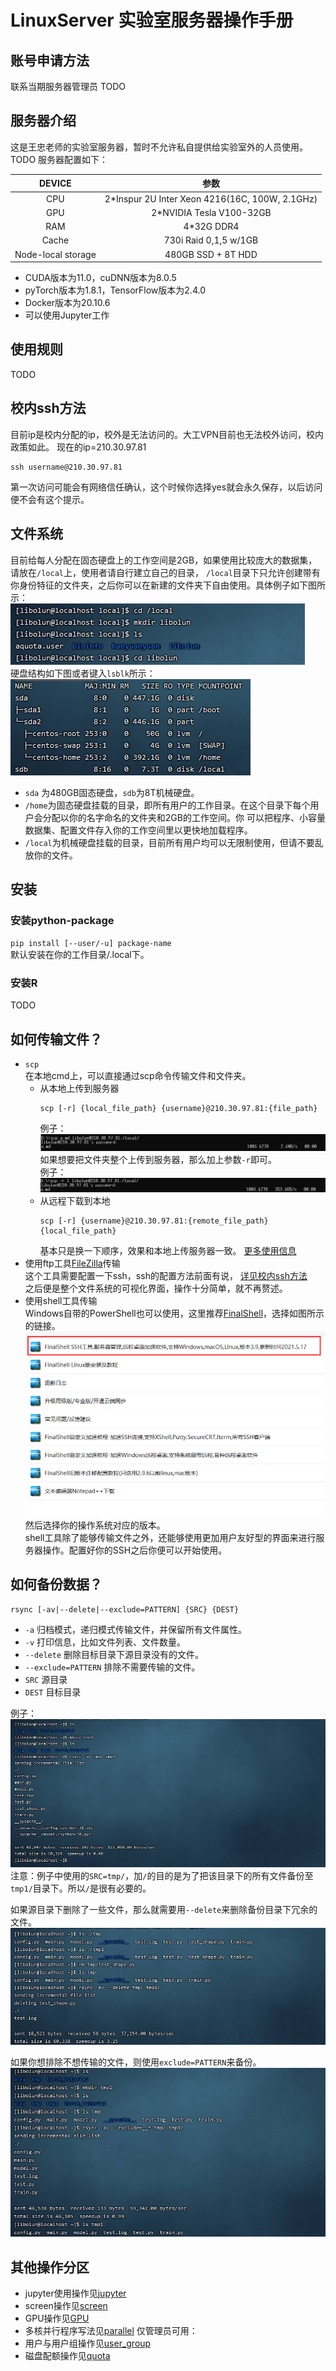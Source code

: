 # LinuxServer 实验室服务器操作手册

## 账号申请方法
联系当期服务器管理员
TODO

## 服务器介绍
这是王忠老师的实验室服务器，暂时不允许私自提供给实验室外的人员使用。TODO
服务器配置如下：

|        DEVICE      |                      参数                    |
|:------------------:|:--------------------------------------------:|
|         CPU        |2*Inspur 2U Inter Xeon 4216(16C, 100W, 2.1GHz)|
|         GPU        |            2*NVIDIA Tesla V100-32GB          |
|         RAM        |                   4*32G DDR4                 |
|        Cache       |              730i Raid 0,1,5 w/1GB           |
| Node-local storage |               480GB SSD + 8T HDD             |

- CUDA版本为11.0，cuDNN版本为8.0.5
- pyTorch版本为1.8.1，TensorFlow版本为2.4.0
- Docker版本为20.10.6
- 可以使用Jupyter工作

## 使用规则
TODO

## 校内ssh方法
目前ip是校内分配的ip，校外是无法访问的。大工VPN目前也无法校外访问，校内政策如此。
现在的ip=210.30.97.81  
```
ssh username@210.30.97.81
```
第一次访问可能会有网络信任确认，这个时候你选择yes就会永久保存，以后访问便不会有这个提示。

## 文件系统
目前给每人分配在固态硬盘上的工作空间是2GB，如果使用比较庞大的数据集，请放在`/local`上，使用者请自行建立自己的目录，
`/local`目录下只允许创建带有你身份特征的文件夹，之后你可以在新建的文件夹下自由使用。具体例子如下图所示：  
![image](pics/08.png)  
硬盘结构如下图或者键入`lsblk`所示：  
![image](pics/01.png)  
- `sda` 为480GB固态硬盘，`sdb`为8T机械硬盘。
- `/home`为固态硬盘挂载的目录，即所有用户的工作目录。在这个目录下每个用户会分配以你的名字命名的文件夹和2GB的工作空间。你
  可以把程序、小容量数据集、配置文件存入你的工作空间里以更快地加载程序。
- `/local`为机械硬盘挂载的目录，目前所有用户均可以无限制使用，但请不要乱放你的文件。

## 安装

### 安装python-package
`pip install [--user/-u] package-name`  
默认安装在你的工作目录/.local下。

### 安装R
TODO

## 如何传输文件？
- `scp`  
  在本地cmd上，可以直接通过scp命令传输文件和文件夹。
  - 从本地上传到服务器
    ```
    scp [-r] {local_file_path} {username}@210.30.97.81:{file_path}
    ```
    例子：  
    ![image](pics/02.png)  
    如果想要把文件夹整个上传到服务器，那么加上参数`-r`即可。  
    例子：  
    ![image](pics/03.png)
  - 从远程下载到本地
    ```
    scp [-r] {username}@210.30.97.81:{remote_file_path} {local_file_path}
    ```
    基本只是换一下顺序，效果和本地上传服务器一致。
  [更多使用信息](https://www.runoob.com/linux/linux-comm-scp.html)
- 使用ftp工具[FileZilla](https://www.filezilla.cn/download/client)传输  
  这个工具需要配置一下ssh，ssh的配置方法前面有说，
  [详见校内ssh方法](https://github.com/wzhy2000/LinuxServer#%E6%A0%A1%E5%86%85ssh%E6%96%B9%E6%B3%95)  
  之后便是整个文件系统的可视化界面，操作十分简单，就不再赘述。
- 使用shell工具传输  
  Windows自带的PowerShell也可以使用，这里推荐[FinalShell](https://www.hostbuf.com)，选择如图所示的链接。  
  ![image](pics/04.png)  
  然后选择你的操作系统对应的版本。  
  shell工具除了能够传输文件之外，还能够使用更加用户友好型的界面来进行服务器操作。配置好你的SSH之后你便可以开始使用。

## 如何备份数据？
```
rsync [-av|--delete|--exclude=PATTERN] {SRC} {DEST}
```
- `-a` 归档模式，递归模式传输文件，并保留所有文件属性。
- `-v` 打印信息，比如文件列表、文件数量。
- `--delete` 删除目标目录下源目录没有的文件。
- `--exclude=PATTERN` 排除不需要传输的文件。
- `SRC` 源目录
- `DEST` 目标目录

例子： 
![image](pics/05.png)  
注意：例子中使用的`SRC=tmp/`，加`/`的目的是为了把该目录下的所有文件备份至`tmp1/`目录下。所以`/`是很有必要的。

如果源目录下删除了一些文件，那么就需要用`--delete`来删除备份目录下冗余的文件。  
![image](pics/06.png)  

如果你想排除不想传输的文件，则使用`exclude=PATTERN`来备份。  
![image](pics/07.png)


## 其他操作分区
- jupyter使用操作见[jupyter](https://github.com/wzhy2000/LinuxServer/tree/main/jupyter)
- screen操作见[screen](https://github.com/wzhy2000/LinuxServer/tree/main/screen)
- GPU操作见[GPU](https://github.com/wzhy2000/LinuxServer/tree/main/GPU)
- 多核并行程序写法见[parallel](https://github.com/wzhy2000/LinuxServer/tree/main/parallel)
仅管理员可用：
- 用户与用户组操作见[user_group](https://github.com/wzhy2000/LinuxServer/tree/main/administrator/user_group)
- 磁盘配额操作见[quota](https://github.com/wzhy2000/LinuxServer/tree/main/administrator/quota)
